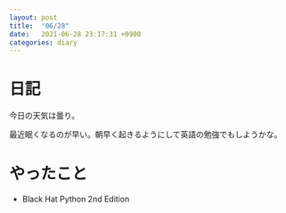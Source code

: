 ```yaml
---
layout: post
title:  "06/28"
date:   2021-06-28 23:17:31 +0900
categories: diary
---
```

# 日記

今日の天気は曇り。

最近眠くなるのが早い。朝早く起きるようにして英語の勉強でもしようかな。

# やったこと

- Black Hat Python 2nd Edition